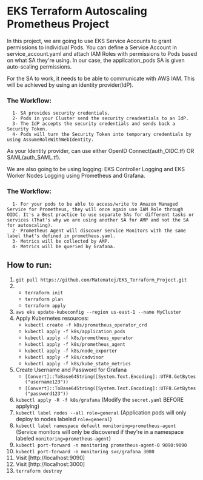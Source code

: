 # EKS Terraform Autoscaling Prometheus Project

In this project, we are going to use EKS Service Accounts to grant permissions to individual Pods. You can define a Service Account in service_account.yaml and attach IAM Roles with permissions to Pods based on what SA they're using. In our case, the application_pods SA is given auto-scaling permissions. 

  For the SA to work, it needs to be able to communicate with AWS IAM. This will be achieved by using an identity provider(IdP). 
###    The Workflow:
      1- SA provides security credentials. 
      2- Pods in your Cluster send the security creadentials to an IdP.
      3- The IdP accepts the security credentials and sends back a Security Token.
      4- Pods will turn the Security Token into temporary credentials by using AssumeRoleWithWebIdentity.
  As your Identity provider, can use either OpenID Connect(auth_OIDC.tf) OR SAML(auth_SAML.tf).

We are also going to be using logging: EKS Controller Logging and EKS Worker Nodes Logging using Prometheus and Grafana.
###    The Workflow:
      1- For your pods to be able to access/write to Amazon Managed Service for Prometheus, they will once again use IAM Role through OIDC. It's a Best practice to use separate SAs for different tasks or services (That's why we are using another SA for AMP and not the SA for autoscaling).
      2- Prometheus Agent will discover Service Monitors with the same label that's defined in prometheus.yaml.
      3- Metrics will be collected by AMP.
      4- Metrics will be queried by Grafana.

## How to run:
1. `git pull https://github.com/Matematej/EKS_Terraform_Project.git`
2. 
   - `terraform init`
   - `terraform plan`
   - `terraform apply`
3. `aws eks update-kubeconfig --region us-east-1 --name MyCluster`
4. Apply Kubernetes resources:
   - `kubectl create -f k8s/prometheus_operator_crd`
   - `kubectl apply -f k8s/application_pods`
   - `kubectl apply -f k8s/prometheus_operator`
   - `kubectl apply -f k8s/prometheus_agent`
   - `kubectl apply -f k8s/node_exporter`
   - `kubectl apply -f k8s/cadvisor`
   - `kubectl apply -f k8s/kube_state_metrics`
5. Create Username and Password for Grafana
   - `[Convert]::ToBase64String([System.Text.Encoding]::UTF8.GetBytes("username123"))`
   - `[Convert]::ToBase64String([System.Text.Encoding]::UTF8.GetBytes("password123"))`
6. `kubectl apply -R -f k8s/grafana` (Modify the `secret.yaml` BEFORE applying)
7. `kubectl label nodes --all role=general` (Application pods will only deploy to nodes labeled `role=general`)
8. `kubectl label namespace default monitoring=prometheus-agent` (Service monitors will only be discovered if they're in a namespace labeled `monitoring=prometheus-agent`)
9. `kubectl port-forward -n monitoring prometheus-agent-0 9090:9090`
10. `kubectl port-forward -n monitoring svc/grafana 3000`
11. Visit [http://localhost:9090]
12. Visit [http://localhost:3000]
13. `terraform destroy`